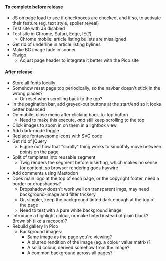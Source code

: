 #### To complete before release
* JS on page load to see if checkboxes are checked, and if so, to activate their feature (eg. text style, spoiler reveal)
* Test site with JS disabled
* Test site in Chrome, Safari, Edge, IE(?)
    * Chrome mobile: article listing bullets are misaligned
* Get rid of underline in article listing bylines
* Make BG image fade in sooner
* Piwigo
	* Adjust page header to integrate it better with the Pico site
	
#### After release
* Store all fonts locally
* Somehow reset page top periodically, so the navbar doesn't stick in the wrong places?
	* Or reset when scrolling back to the top?
* In the pagination bar, add greyed-out buttons at the start/end so it looks better balanced
* On mobile, close menu after clicking back-to-top button
	* Need to make this execute, *and* still keep scrolling to the top
* Click images to zoom in on them in a lightbox view
* Add dark-mode toggle
* Replace fontawesome icons with SVG code
* Get rid of jQuery
	* Figure out how that "scrolly" thing works to smoothly move between points on the page
* Split <HEAD> of templates into reusable segment
	* Twig renders the segment before inserting, which makes no sense for <HEAD> content, so browser rendering goes haywire
* Add comments using Mastodon
* Does main logo at the top of each page, or the copyright footer, need a border or dropshadow?
	* Dropshadow doesn't work well on transparent imgs, may need background-image and filter trickery
	* Or, simpler, keep the background tinted dark enough at the top of the page
	* Need to test with a pure white background image
* Introduce a highlight colour, or make tinted instead of plain black?  Brownish (like a raccoon)?
* Rebuild gallery in Pico
	* Background images:
		* Same image as the page you're viewing?
		* A blurred rendition of the image (eg. a colour value matrix)?
		* A solid colour, derived somehow from the image?
		* A common background across all pages?
